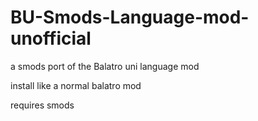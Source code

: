 # BU-Smods-Language-mod-unofficial
a smods port of the Balatro uni language mod

install like a normal balatro mod

requires smods

